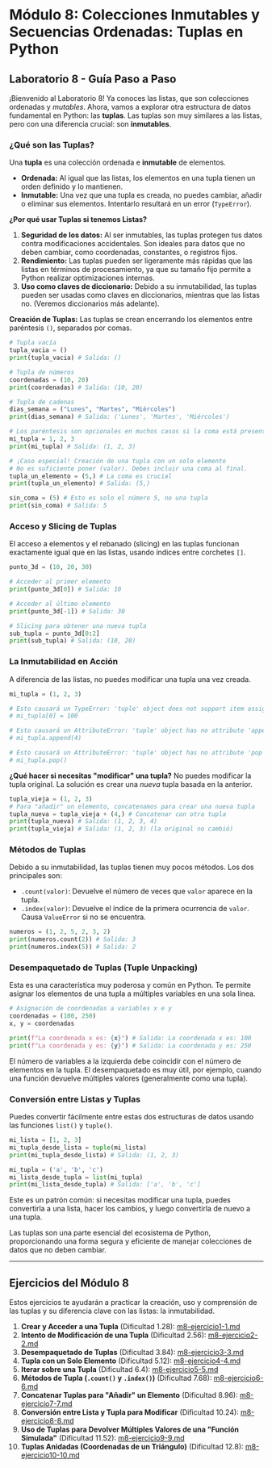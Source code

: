# Módulo 8: Colecciones Inmutables y Secuencias Ordenadas: Tuplas en Python

## Laboratorio 8 - Guía Paso a Paso

¡Bienvenido al Laboratorio 8! Ya conoces las listas, que son colecciones ordenadas y *mutables*. Ahora, vamos a explorar otra estructura de datos fundamental en Python: las **tuplas**. Las tuplas son muy similares a las listas, pero con una diferencia crucial: son **inmutables**.

### ¿Qué son las Tuplas?
Una **tupla** es una colección ordenada e **inmutable** de elementos.
*   **Ordenada:** Al igual que las listas, los elementos en una tupla tienen un orden definido y lo mantienen.
*   **Inmutable:** Una vez que una tupla es creada, no puedes cambiar, añadir o eliminar sus elementos. Intentarlo resultará en un error (`TypeError`).

**¿Por qué usar Tuplas si tenemos Listas?**
1.  **Seguridad de los datos:** Al ser inmutables, las tuplas protegen tus datos contra modificaciones accidentales. Son ideales para datos que no deben cambiar, como coordenadas, constantes, o registros fijos.
2.  **Rendimiento:** Las tuplas pueden ser ligeramente más rápidas que las listas en términos de procesamiento, ya que su tamaño fijo permite a Python realizar optimizaciones internas.
3.  **Uso como claves de diccionario:** Debido a su inmutabilidad, las tuplas pueden ser usadas como claves en diccionarios, mientras que las listas no. (Veremos diccionarios más adelante).

**Creación de Tuplas:**
Las tuplas se crean encerrando los elementos entre paréntesis `()`, separados por comas.
```python
# Tupla vacía
tupla_vacia = ()
print(tupla_vacia) # Salida: ()

# Tupla de números
coordenadas = (10, 20)
print(coordenadas) # Salida: (10, 20)

# Tupla de cadenas
dias_semana = ("Lunes", "Martes", "Miércoles")
print(dias_semana) # Salida: ('Lunes', 'Martes', 'Miércoles')

# Los paréntesis son opcionales en muchos casos si la coma está presente
mi_tupla = 1, 2, 3
print(mi_tupla) # Salida: (1, 2, 3)

# ¡Caso especial! Creación de una tupla con un solo elemento
# No es suficiente poner (valor). Debes incluir una coma al final.
tupla_un_elemento = (5,) # La coma es crucial
print(tupla_un_elemento) # Salida: (5,)

sin_coma = (5) # Esto es solo el número 5, no una tupla
print(sin_coma) # Salida: 5
```

### Acceso y Slicing de Tuplas
El acceso a elementos y el rebanado (slicing) en las tuplas funcionan exactamente igual que en las listas, usando índices entre corchetes `[]`.
```python
punto_3d = (10, 20, 30)

# Acceder al primer elemento
print(punto_3d[0]) # Salida: 10

# Acceder al último elemento
print(punto_3d[-1]) # Salida: 30

# Slicing para obtener una nueva tupla
sub_tupla = punto_3d[0:2]
print(sub_tupla) # Salida: (10, 20)
```

### La Inmutabilidad en Acción
A diferencia de las listas, no puedes modificar una tupla una vez creada.
```python
mi_tupla = (1, 2, 3)

# Esto causará un TypeError: 'tuple' object does not support item assignment
# mi_tupla[0] = 100

# Esto causará un AttributeError: 'tuple' object has no attribute 'append'
# mi_tupla.append(4)

# Esto causará un AttributeError: 'tuple' object has no attribute 'pop'
# mi_tupla.pop()
```
**¿Qué hacer si necesitas "modificar" una tupla?**
No puedes modificar la tupla original. La solución es crear una *nueva* tupla basada en la anterior.
```python
tupla_vieja = (1, 2, 3)
# Para "añadir" un elemento, concatenamos para crear una nueva tupla
tupla_nueva = tupla_vieja + (4,) # Concatenar con otra tupla
print(tupla_nueva) # Salida: (1, 2, 3, 4)
print(tupla_vieja) # Salida: (1, 2, 3) (la original no cambió)
```

### Métodos de Tuplas
Debido a su inmutabilidad, las tuplas tienen muy pocos métodos. Los dos principales son:

*   `.count(valor)`: Devuelve el número de veces que `valor` aparece en la tupla.
*   `.index(valor)`: Devuelve el índice de la primera ocurrencia de `valor`. Causa `ValueError` si no se encuentra.
```python
numeros = (1, 2, 5, 2, 3, 2)
print(numeros.count(2)) # Salida: 3
print(numeros.index(5)) # Salida: 2
```

### Desempaquetado de Tuplas (Tuple Unpacking)
Esta es una característica muy poderosa y común en Python. Te permite asignar los elementos de una tupla a múltiples variables en una sola línea.
```python
# Asignación de coordenadas a variables x e y
coordenadas = (100, 250)
x, y = coordenadas

print(f"La coordenada x es: {x}") # Salida: La coordenada x es: 100
print(f"La coordenada y es: {y}") # Salida: La coordenada y es: 250
```
El número de variables a la izquierda debe coincidir con el número de elementos en la tupla. El desempaquetado es muy útil, por ejemplo, cuando una función devuelve múltiples valores (generalmente como una tupla).

### Conversión entre Listas y Tuplas
Puedes convertir fácilmente entre estas dos estructuras de datos usando las funciones `list()` y `tuple()`.
```python
mi_lista = [1, 2, 3]
mi_tupla_desde_lista = tuple(mi_lista)
print(mi_tupla_desde_lista) # Salida: (1, 2, 3)

mi_tupla = ('a', 'b', 'c')
mi_lista_desde_tupla = list(mi_tupla)
print(mi_lista_desde_tupla) # Salida: ['a', 'b', 'c']
```
Este es un patrón común: si necesitas modificar una tupla, puedes convertirla a una lista, hacer los cambios, y luego convertirla de nuevo a una tupla.

Las tuplas son una parte esencial del ecosistema de Python, proporcionando una forma segura y eficiente de manejar colecciones de datos que no deben cambiar.

---

## Ejercicios del Módulo 8

Estos ejercicios te ayudarán a practicar la creación, uso y comprensión de las tuplas y su diferencia clave con las listas: la inmutabilidad.

1.  **Crear y Acceder a una Tupla** (Dificultad 1.28): [m8-ejercicio1-1.md](m8-ejercicio1-1.md)
2.  **Intento de Modificación de una Tupla** (Dificultad 2.56): [m8-ejercicio2-2.md](m8-ejercicio2-2.md)
3.  **Desempaquetado de Tuplas** (Dificultad 3.84): [m8-ejercicio3-3.md](m8-ejercicio3-3.md)
4.  **Tupla con un Solo Elemento** (Dificultad 5.12): [m8-ejercicio4-4.md](m8-ejercicio4-4.md)
5.  **Iterar sobre una Tupla** (Dificultad 6.4): [m8-ejercicio5-5.md](m8-ejercicio5-5.md)
6.  **Métodos de Tupla (`.count()` y `.index()`)** (Dificultad 7.68): [m8-ejercicio6-6.md](m8-ejercicio6-6.md)
7.  **Concatenar Tuplas para "Añadir" un Elemento** (Dificultad 8.96): [m8-ejercicio7-7.md](m8-ejercicio7-7.md)
8.  **Conversión entre Lista y Tupla para Modificar** (Dificultad 10.24): [m8-ejercicio8-8.md](m8-ejercicio8-8.md)
9.  **Uso de Tuplas para Devolver Múltiples Valores de una "Función Simulada"** (Dificultad 11.52): [m8-ejercicio9-9.md](m8-ejercicio9-9.md)
10. **Tuplas Anidadas (Coordenadas de un Triángulo)** (Dificultad 12.8): [m8-ejercicio10-10.md](m8-ejercicio10-10.md)
